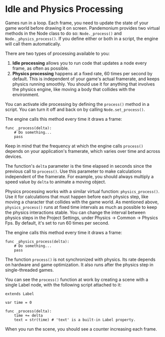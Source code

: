 
# Idle and Physics Processing

Games run in a loop. Each frame, you need to update the state of your game world
before drawing it on screen. Pandemonium provides two virtual methods in the Node
class to do so: `Node._process()` and
`Node._physics_process()`. If you
define either or both in a script, the engine will call them automatically.

There are two types of processing available to you:

1. **Idle processing** allows you to run code that updates a node every frame,
   as often as possible.
2. **Physics processing** happens at a fixed rate, 60 times per second by
   default. This is independent of your game's actual framerate, and keeps physics
   running smoothly. You should use it for anything that involves the physics
   engine, like moving a body that collides with the environment.

You can activate idle processing by defining the `process()` method in a
script. You can turn it off and back on by calling `Node.set_process()`.

The engine calls this method every time it draws a frame:

```
func _process(delta):
    # Do something...
    pass
```

Keep in mind that the frequency at which the engine calls `process()` depends
on your application's framerate, which varies over time and across devices.

The function's `delta` parameter is the time elapsed in seconds since the
previous call to `process()`. Use this parameter to make calculations
independent of the framerate. For example, you should always multiply a speed
value by `delta` to animate a moving object.

Physics processing works with a similar virtual function:
`physics_process()`. Use it for calculations that must happen before each
physics step, like moving a character that collides with the game world. As
mentioned above, `physics_process()` runs at fixed time intervals as much as
possible to keep the physics interactions stable. You can change the interval
between physics steps in the Project Settings, under Physics -> Common ->
Physics Fps. By default, it's set to run 60 times per second.

The engine calls this method every time it draws a frame:

```
func _physics_process(delta):
    # Do something...
    pass
```

The function `process()` is not synchronized with physics. Its rate depends on
hardware and game optimization. It also runs after the physics step in
single-threaded games.

You can see the `process()` function at work by creating a scene with a
single Label node, with the following script attached to it:

```
extends Label

var time = 0

func _process(delta):
    time += delta
    text = str(time) # 'text' is a built-in Label property.
```

When you run the scene, you should see a counter increasing each frame.

